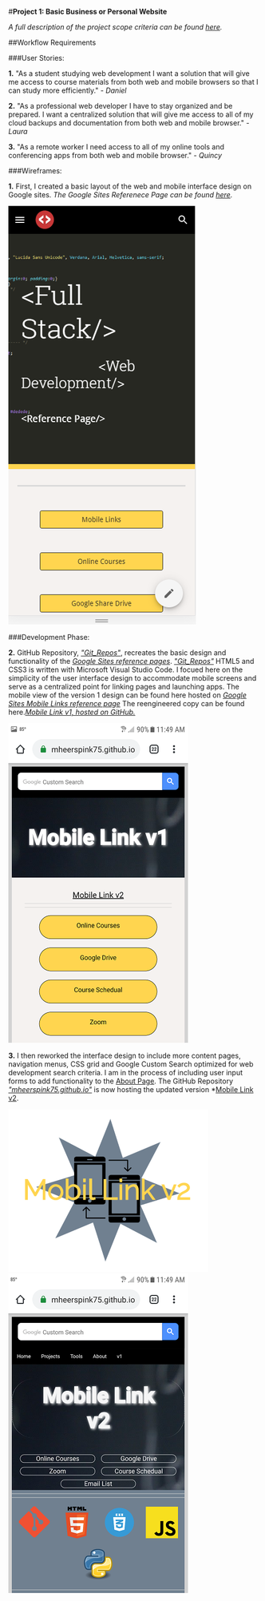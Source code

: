 #**Project 1: Basic Business or Personal Website**

*A full description of the project scope criteria can be found [here](https://sites.google.com/view/reference-page/projects).*

##Workflow Requirements

###User Stories:

**1.** "As a student studying web development I want a solution that will give me access to course materials from both web and mobile browsers so that I can study more efficiently."  *- Daniel*

**2.** "As a professional web developer I have to stay organized and be prepared. I want a centralized solution that will give me access to all of my cloud backups and documentation from both web and mobile browser." *- Laura*

**3.** "As a remote worker I need access to all of my online tools and conferencing apps from both web and mobile browser." *- Quincy*

###Wireframes:

**1.** First, I created a basic layout of the web and mobile interface design on Google sites.
*The Google Sites Referenece Page can be found [here](https://sites.google.com/view/reference-page/projects).* 

![Screenshot v0](/images/Screenshot_v0.png)

###Development Phase:

**2.**  GitHub Repository, *["Git_Repos"](https://mheerspink75.github.io/Pages/Mobile_Link_v1.html)*, recreates the basic design and functionality of the *[Google Sites reference pages](https://sites.google.com/view/reference-page/home)*.  *["Git_Repos"](https://mheerspink75.github.io/Pages/Mobile_Link_v1.html)* HTML5 and CSS3 is written with Microsoft Visual Studio Code. I focued here on the simplicity of the user interface design to accommodate mobile screens and serve as a centralized point for linking pages and launching apps. The mobile view of the version 1 design can be found here hosted on  *[Google Sites Mobile Links reference page](https://sites.google.com/view/reference-page/mobile-links)*  The reengineered copy can be found here.*[Mobile Link v1, hosted on GitHub.](https://mheerspink75.github.io/Pages/Mobile_Link_v1.html)* 

![Screenshot v1](/images/Screenshot_v1.png)

**3.** I then reworked the interface design to include more content pages, navigation menus, CSS grid and Google Custom Search optimized for web development search criteria. I am in the process of including user input forms to add functionality to the [About Page](https://mheerspink75.github.io/Pages/About.html). The GitHub Repository *["mheerspink75.github.io"](https://github.com/mheerspink75/mheerspink75.github.io)* is now hosting the updated version *[Mobile Link v2](https://mheerspink75.github.io/index.html).

![Logo v2](/images/Mobile_Link_v2.png)
![Screenshot v2](/images/Screenshot_v2.png)